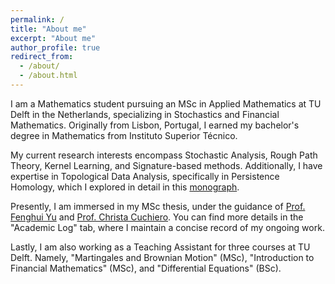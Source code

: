 ```yaml
---
permalink: /
title: "About me"
excerpt: "About me"
author_profile: true
redirect_from: 
  - /about/
  - /about.html
---
```


I am a Mathematics student pursuing an MSc in Applied Mathematics at TU Delft in the Netherlands, specializing in Stochastics and Financial Mathematics. Originally from Lisbon, Portugal, I earned my bachelor's degree in Mathematics from Instituto Superior Técnico.

My current research interests encompass Stochastic Analysis, Rough Path Theory, Kernel Learning, and Signature-based methods. Additionally, I have expertise in Topological Data Analysis, specifically in Persistence Homology, which I explored in detail in this [monograph](https://drive.google.com/file/d/1FQ9M-xaZiH7hCbHod0WNRaahdIc-drhP/view).

Presently, I am immersed in my MSc thesis, under the guidance of [Prof. Fenghui Yu](https://fenghuiyu.github.io) and [Prof. Christa Cuchiero](https://homepage.univie.ac.at/christa.cuchiero/index.html). You can find more details in the "Academic Log" tab, where I maintain a concise record of my ongoing work.

Lastly, I am also working as a Teaching Assistant for three courses at TU Delft. Namely, "Martingales and Brownian Motion" (MSc), "Introduction to Financial Mathematics" (MSc), and "Differential Equations" (BSc). 
